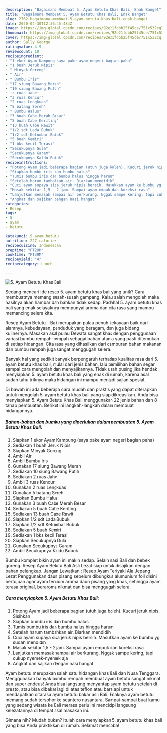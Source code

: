 ```yaml
---
description: "Bagaimana Membuat 5. Ayam Betutu Khas Bali, Enak Banget"
title: "Bagaimana Membuat 5. Ayam Betutu Khas Bali, Enak Banget"
slug: 2762-bagaimana-membuat-5-ayam-betutu-khas-bali-enak-banget
date: 2020-04-30T12:36:45.484Z
image: https://img-global.cpcdn.com/recipes/92e21fdbb25f45ce/751x532cq70/5-ayam-betutu-khas-bali-foto-resep-utama.jpg
thumbnail: https://img-global.cpcdn.com/recipes/92e21fdbb25f45ce/751x532cq70/5-ayam-betutu-khas-bali-foto-resep-utama.jpg
cover: https://img-global.cpcdn.com/recipes/92e21fdbb25f45ce/751x532cq70/5-ayam-betutu-khas-bali-foto-resep-utama.jpg
author: Sally George
ratingvalue: 4.9
reviewcount: 10
recipeingredient:
- "1 ekor Ayam Kampung saya pake ayam negeri bagian paha"
- "1 buah Jeruk Nipis"
- " Minyak Goreng"
- " Air"
- " Bumbu Iris"
- "17 siung Bawang Merah"
- "10 siung Bawang Putih"
- "2 ruas Jahe"
- "3 ruas Kencur"
- "2 ruas Lengkuas"
- "5 batang Sereh"
- " Bumbu Halus"
- "3 buah Cabe Merah Besar"
- "5 buah Cabe Keriting"
- "13 buah Cabe Rawit"
- "1/2 sdt Lada Bubuk"
- "1/2 sdt Ketumbar Bubuk"
- "5 buah Kemiri"
- "1 bks kecil Terasi"
- "Secukupnya Gula"
- "Secukupnya Garam"
- "Secukupnya Kaldu Bubuk"
recipeinstructions:
- "Potong Ayam jadi beberapa bagian (utuh juga boleh). Kucuri jeruk nipis. Sisihkan"
- "Siapkan bumbu iris dan bumbu halus"
- "Tumis bumbu iris dan bumbu halus hingga harum"
- "Setelah harum tambahkan air. Biarkan mendidih"
- "Cuci ayam supaya sisa jeruk nipis bersih. Masukkan ayam ke bumbu yg sudah mendidih"
- "Masak sekitar 1,5 - 2 jam. Sampai ayam empuk dan koreksi rasa"
- "Lanjutkan memasak sampai air berkurang. Nggak sampe kering, tapi cukup nyemek-nyemek aja"
- "Angkat dan sajikan dengan nasi hangat"
categories:
- Resep
tags:
- 5
- ayam
- betutu

katakunci: 5 ayam betutu 
nutrition: 227 calories
recipecuisine: Indonesian
preptime: "PT29M"
cooktime: "PT39M"
recipeyield: "4"
recipecategory: Lunch

---
```



![5. Ayam Betutu Khas Bali](https://img-global.cpcdn.com/recipes/92e21fdbb25f45ce/751x532cq70/5-ayam-betutu-khas-bali-foto-resep-utama.jpg)

Sedang mencari ide resep 5. ayam betutu khas bali yang unik? Cara membuatnya memang susah-susah gampang. Kalau salah mengolah maka hasilnya akan hambar dan bahkan tidak sedap. Padahal 5. ayam betutu khas bali yang enak selayaknya mempunyai aroma dan cita rasa yang mampu memancing selera kita.

Resep Ayam Betutu - Bali merupakan pulau penuh kekayaan baik dari alamnya, kebudayaan, penduduk yang beragam, dan juga bidang kulinernya. Masakan asal pulau Dewata sangat khas dengan penggunaan variasi bumbu rempah-rempah sebagai bahan utama yang pasti ditemukan di setiap hidangan. Cita rasa yang dihasilkan dari campuran bahan makanan dan bumbu rempah juga sangat menggugah selera.

Banyak hal yang sedikit banyak berpengaruh terhadap kualitas rasa dari 5. ayam betutu khas bali, mulai dari jenis bahan, lalu pemilihan bahan segar sampai cara mengolah dan menyajikannya. Tidak usah pusing jika hendak menyiapkan 5. ayam betutu khas bali yang enak di rumah, karena asal sudah tahu triknya maka hidangan ini mampu menjadi sajian spesial.


Di bawah ini ada beberapa cara mudah dan praktis yang dapat diterapkan untuk mengolah 5. ayam betutu khas bali yang siap dikreasikan. Anda bisa menyiapkan 5. Ayam Betutu Khas Bali menggunakan 22 jenis bahan dan 8 tahap pembuatan. Berikut ini langkah-langkah dalam membuat hidangannya.

<!--inarticleads1-->

##### Bahan-bahan dan bumbu yang diperlukan dalam pembuatan 5. Ayam Betutu Khas Bali:

1. Siapkan 1 ekor Ayam Kampung (saya pake ayam negeri bagian paha)
1. Sediakan 1 buah Jeruk Nipis
1. Siapkan  Minyak Goreng
1. Ambil  Air
1. Ambil  Bumbu Iris
1. Gunakan 17 siung Bawang Merah
1. Sediakan 10 siung Bawang Putih
1. Sediakan 2 ruas Jahe
1. Ambil 3 ruas Kencur
1. Gunakan 2 ruas Lengkuas
1. Gunakan 5 batang Sereh
1. Siapkan  Bumbu Halus
1. Gunakan 3 buah Cabe Merah Besar
1. Sediakan 5 buah Cabe Keriting
1. Sediakan 13 buah Cabe Rawit
1. Siapkan 1/2 sdt Lada Bubuk
1. Siapkan 1/2 sdt Ketumbar Bubuk
1. Sediakan 5 buah Kemiri
1. Sediakan 1 bks kecil Terasi
1. Siapkan Secukupnya Gula
1. Gunakan Secukupnya Garam
1. Ambil Secukupnya Kaldu Bubuk


Bumbu komplet bikin ayam ini makin sedap. Selain nasi Bali dan bebek goreng. Resep Ayam Betutu Bali Asli Lezat siap untuk disajikan dengan bahan pelengkap. Jangan Lewatkan : Resep Ayam Teriyaki Ala Jepang Lezat Penggunakan daun pisang sebelum dibungkus alumunium foil disini bertujuan agar ayam tercium aroma daun pisang yang khas, sehingga ayam terasa original, beraroma nikmat dan bisa menggugah selera. 

<!--inarticleads2-->

##### Cara menyiapkan 5. Ayam Betutu Khas Bali:

1. Potong Ayam jadi beberapa bagian (utuh juga boleh). Kucuri jeruk nipis. Sisihkan
1. Siapkan bumbu iris dan bumbu halus
1. Tumis bumbu iris dan bumbu halus hingga harum
1. Setelah harum tambahkan air. Biarkan mendidih
1. Cuci ayam supaya sisa jeruk nipis bersih. Masukkan ayam ke bumbu yg sudah mendidih
1. Masak sekitar 1,5 - 2 jam. Sampai ayam empuk dan koreksi rasa
1. Lanjutkan memasak sampai air berkurang. Nggak sampe kering, tapi cukup nyemek-nyemek aja
1. Angkat dan sajikan dengan nasi hangat


Ayam betutu merupakan salah satu hidangan khas Bali dan Nusa Tenggara. Menggunakan banyak bumbu rempah membuat ayam betutu sangat nikmat dan super endeus! Anda bisa langsung menyantap ayam betutu setelah di presto, atau bisa dibakar lagi di atas teflon atau bara api untuk mendapatkan citarasa ayam betutu bakar asli Bali. Enaknya ayam betutu memang sudah tersohor ke seantero nusantara. Sampai-sampai buat kamu yang sedang wisata ke Bali merasa perlu ini mencicipi langsung kelezatannya di tempat asal masakan ini. 

Gimana nih? Mudah bukan? Itulah cara menyiapkan 5. ayam betutu khas bali yang bisa Anda praktikkan di rumah. Selamat mencoba!
